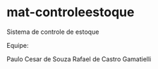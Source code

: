 # mat-controleestoque
Sistema de controle de estoque

Equipe:

Paulo Cesar de Souza
Rafael de Castro Gamatielli
